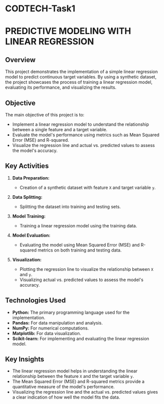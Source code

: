 # CODTECH-Task1
# PREDICTIVE MODELING WITH LINEAR REGRESSION

## Overview

This project demonstrates the implementation of a simple linear regression model to predict continuous target variables. By using a synthetic dataset, the project showcases the process of training a linear regression model, evaluating its performance, and visualizing the results.

## Objective

The main objective of this project is to:
- Implement a linear regression model to understand the relationship between a single feature and a target variable.
- Evaluate the model's performance using metrics such as Mean Squared Error (MSE) and R-squared.
- Visualize the regression line and actual vs. predicted values to assess the model's accuracy.

## Key Activities

1. **Data Preparation:**
   - Creation of a synthetic dataset with feature `X` and target variable `y`.

2. **Data Splitting:**
   - Splitting the dataset into training and testing sets.

3. **Model Training:**
   - Training a linear regression model using the training data.

4. **Model Evaluation:**
   - Evaluating the model using Mean Squared Error (MSE) and R-squared metrics on both training and testing data.

5. **Visualization:**
   - Plotting the regression line to visualize the relationship between `X` and `y`.
   - Visualizing actual vs. predicted values to assess the model's accuracy.

## Technologies Used

- **Python:** The primary programming language used for the implementation.
- **Pandas:** For data manipulation and analysis.
- **NumPy:** For numerical computations.
- **Matplotlib:** For data visualization.
- **Scikit-learn:** For implementing and evaluating the linear regression model.

## Key Insights

- The linear regression model helps in understanding the linear relationship between the feature `X` and the target variable `y`.
- The Mean Squared Error (MSE) and R-squared metrics provide a quantitative measure of the model's performance.
- Visualizing the regression line and the actual vs. predicted values gives a clear indication of how well the model fits the data.


